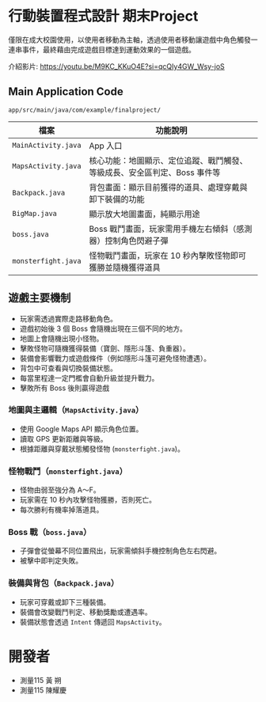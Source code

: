 # 行動裝置程式設計 期末Project
僅限在成大校園使用，以使用者移動為主軸，透過使用者移動讓遊戲中角色觸發一連串事件，最終藉由完成遊戲目標達到運動效果的一個遊戲。

介紹影片:
https://youtu.be/M9KC_KKuO4E?si=qcQIy4GW_Wsy-joS

## Main Application Code
`app/src/main/java/com/example/finalproject/`

| 檔案             | 功能說明 |
|----------------------|----------|
| `MainActivity.java`  | App 入口 |
| `MapsActivity.java`  | 核心功能：地圖顯示、定位追蹤、戰鬥觸發、等級成長、安全區判定、Boss 事件等 |
| `Backpack.java`      | 背包畫面：顯示目前獲得的道具、處理穿戴與卸下裝備的功能 |
| `BigMap.java`        | 顯示放大地圖畫面，純顯示用途 |
| `boss.java`          | Boss 戰鬥畫面，玩家需用手機左右傾斜（感測器）控制角色閃避子彈 |
| `monsterfight.java`  | 怪物戰鬥畫面，玩家在 10 秒內擊敗怪物即可獲勝並隨機獲得道具 |

##  遊戲主要機制

- 玩家需透過實際走路移動角色。
- 遊戲初始後 3 個 Boss 會隨機出現在三個不同的地方。
- 地圖上會隨機出現小怪物。
- 擊敗怪物可隨機獲得裝備（寶劍、隱形斗篷、負重器）。
- 裝備會影響戰力或遊戲條件（例如隱形斗篷可避免怪物遭遇）。
- 背包中可查看與切換裝備狀態。
- 每當里程達一定門檻會自動升級並提升戰力。
- 擊敗所有 Boss 後則贏得遊戲

### 地圖與主邏輯（`MapsActivity.java`）
- 使用 Google Maps API 顯示角色位置。
- 讀取 GPS 更新距離與等級。
- 根據距離與穿戴狀態觸發怪物 (`monsterfight.java`)。

### 怪物戰鬥（`monsterfight.java`）
- 怪物由弱至強分為 A～F。
- 玩家需在 10 秒內攻擊怪物獲勝，否則死亡。
- 每次勝利有機率掉落道具。

###  Boss 戰（`boss.java`）
- 子彈會從螢幕不同位置飛出，玩家需傾斜手機控制角色左右閃避。
- 被擊中即判定失敗。

###  裝備與背包（`Backpack.java`）
- 玩家可穿戴或卸下三種裝備。
- 裝備會改變戰鬥判定、移動獎勵或遭遇率。
- 裝備狀態會透過 `Intent` 傳遞回 `MapsActivity`。


# 開發者
- 測量115 黃 朔
- 測量115 陳耀慶
